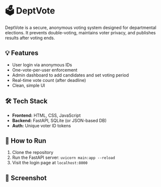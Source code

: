 # 🗳️ DeptVote

DeptVote is a secure, anonymous voting system designed for departmental elections. It prevents double-voting, maintains voter privacy, and publishes results after voting ends.

## 💡 Features

- User login via anonymous IDs
- One-vote-per-user enforcement
- Admin dashboard to add candidates and set voting period
- Real-time vote count (after deadline)
- Clean, simple UI

## 🛠 Tech Stack

- **Frontend:** HTML, CSS, JavaScript
- **Backend:** FastAPI, SQLite (or JSON-based DB)
- **Auth:** Unique voter ID tokens

## 🚀 How to Run

1. Clone the repository
2. Run the FastAPI server: `uvicorn main:app --reload`
3. Visit the login page at `localhost:8000`

## 📸 Screenshot



